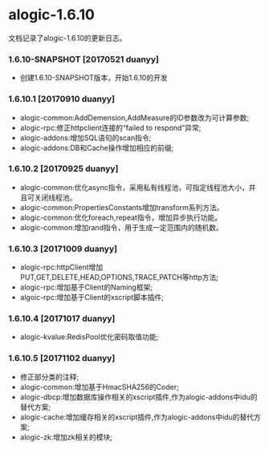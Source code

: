 alogic-1.6.10
=============

文档记录了alogic-1.6.10的更新日志。

### 1.6.10-SNAPSHOT [20170521 duanyy]
- 创建1.6.10-SNAPSHOT版本，开始1.6.10的开发

### 1.6.10.1 [20170910 duanyy]
- alogic-common:AddDemension,AddMeasure的ID参数改为可计算参数;
- alogic-rpc:修正httpclient连接的“failed to respond”异常;
- alogic-addons:增加SQL语句的scan指令;
- alogic-addons:DB和Cache操作增加相应的前缀;

### 1.6.10.2 [20170925 duanyy]
- alogic-common:优化async指令，采用私有线程池，可指定线程池大小，并且可关闭线程池。
- alogic-common:PropertiesConstants增加transform系列方法。
- alogic-common:优化foreach,repeat指令，增加异步执行功能。
- alogic-common:增加rand指令，用于生成一定范围内的随机数。

### 1.6.10.3 [20171009 duanyy]
- alogic-rpc:httpClient增加PUT,GET,DELETE,HEAD,OPTIONS,TRACE,PATCH等http方法;
- alogic-rpc:增加基于Client的Naming框架;
- algoic-rpc:增加基于Client的xscript脚本插件;

### 1.6.10.4 [20171017 duanyy] 
- alogic-kvalue:RedisPool优化密码取值功能;

### 1.6.10.5 [20171102 duanyy]
- 修正部分类的注释;
- alogic-common:增加基于HmacSHA256的Coder;
- alogic-dbcp:增加数据库操作相关的xscript插件,作为alogic-addons中idu的替代方案;
- alogic-cache:增加缓存相关的xscript插件,作为alogic-addons中idu的替代方案;
- alogic-zk:增加zk相关的模块;